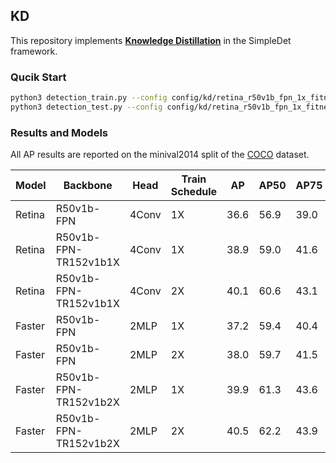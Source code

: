 ## KD

This repository implements [**Knowledge Distillation**](https://arxiv.org/abs/1503.02531) in the SimpleDet framework.

### Qucik Start
```bash
python3 detection_train.py --config config/kd/retina_r50v1b_fpn_1x_fitnet_g10.py
python3 detection_test.py --config config/kd/retina_r50v1b_fpn_1x_fitnet_g10.py
```

### Results and Models
All AP results are reported on the minival2014 split of the [COCO](http://cocodataset.org) dataset.

|Model|Backbone|Head|Train Schedule|AP|AP50|AP75|APs|APm|APl|
|-----|--------|----|--------------|--|----|----|---|---|---|
|Retina|R50v1b-FPN|4Conv|1X|36.6|56.9|39.0|20.3|40.7|47.2|
|Retina|R50v1b-FPN-TR152v1b1X|4Conv|1X|38.9|59.0|41.6|21.4|43.3|52.1|
|Retina|R50v1b-FPN-TR152v1b1X|4Conv|2X|40.1|60.6|43.1|21.8|44.5|54.3|
|Faster|R50v1b-FPN|2MLP|1X|37.2|59.4|40.4|22.3|41.3|47.6|
|Faster|R50v1b-FPN|2MLP|2X|38.0|59.7|41.5|22.2|41.6|48.8|
|Faster|R50v1b-FPN-TR152v1b2X|2MLP|1X|39.9|61.3|43.6|22.7|44.2|52.7|
|Faster|R50v1b-FPN-TR152v1b2X|2MLP|2X|40.5|62.2|43.9|23.1|44.7|53.9|
